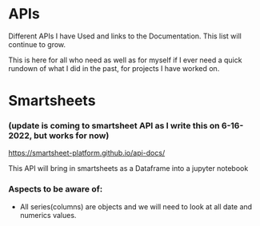 # APIs
Different APIs I have Used and links to the Documentation. This list will continue to grow.

This is here for all who need as well as for myself if I ever need a quick rundown of what I did in the past, for projects I have worked on.


# Smartsheets
### (update is coming to smartsheet API as I write this on 6-16-2022, but works for now)
https://smartsheet-platform.github.io/api-docs/

This API will bring in smartsheets as a Dataframe into a jupyter notebook
### Aspects to be aware of:
* All series(columns) are objects and we will need to look at all date and numerics values.

